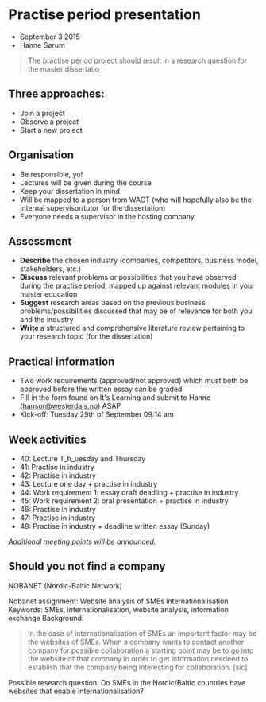# Practise period presentation

- September 3 2015
- Hanne Sørum

> The practise period project should result in a research question for the master dissertatio

## Three approaches:

- Join a project
- Observe a project
- Start a new project

## Organisation

- Be responsible, yo!
- Lectures will be given during the course
- Keep your dissertation in mind
- Will be mapped to a person from WACT (who will hopefully also be the internal supervisor/tutor for the dissertation)
- Everyone needs a supervisor in the hosting company

## Assessment

- __Describe__ the chosen industry (companies, competitors, business model, stakeholders, etc.)
- __Discuss__ relevant problems or possibilities that you have observed during the practise period, mapped up against relevant modules in your master education
- __Suggest__ research areas based on the previous business problems/possibilities discussed that may be of relevance for both you and the industry
- __Write__ a structured and comprehensive literature review pertaining to your research topic (for the dissertation)

## Practical information

- Two work requirements (approved/not approved) which must both be approved before the written essay can be graded
- Fill in the form found on It's Learning and submit to Hanne (hansor@westerdals.no) ASAP
- Kick-off: Tuesday 29th of September 09:14 am

## Week activities

- 40: Lecture T_h_uesday and Thursday
- 41: Practise in industry
- 42: Practise in industry
- 43: Lecture one day + practise in industry
- 44: Work requirement 1: essay draft deadling + practise in industry
- 45: Work requirement 2: oral presentation + practise in industry
- 46: Practise in industry
- 47: Practise in industry
- 48: Practise in industry + deadline written essay (Sunday)

_Additional meeting points will be announced._


## Should you not find a company

NOBANET (Nordic-Baltic Network)

Nobanet assignment: Website analysis of SMEs internationalisation
Keywords: SMEs, internationalisation, website analysis, information exchange
Background:
> In the case of internationalisation of SMEs an important factor may be the websites of SMEs. When a company wants to contact another company for possible collaboration a starting point may be to go into the website of that company in order to get information needeed to establish that the company being interesting for collaboration. [sic]

Possible research question: Do SMEs in the Nordic/Baltic countries have websites that enable internationalisation?

